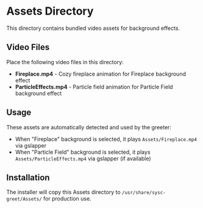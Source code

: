 # Assets Directory

This directory contains bundled video assets for background effects.

## Video Files

Place the following video files in this directory:

- **Fireplace.mp4** - Cozy fireplace animation for Fireplace background effect
- **ParticleEffects.mp4** - Particle field animation for Particle Field background effect

## Usage

These assets are automatically detected and used by the greeter:
- When "Fireplace" background is selected, it plays `Assets/Fireplace.mp4` via gslapper
- When "Particle Field" background is selected, it plays `Assets/ParticleEffects.mp4` via gslapper (if available)

## Installation

The installer will copy this Assets directory to `/usr/share/sysc-greet/Assets/` for production use.
